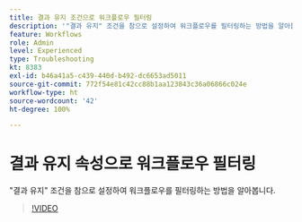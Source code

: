 ```yaml
---
title: 결과 유지 조건으로 워크플로우 필터링
description: '"결과 유지" 조건을 참으로 설정하여 워크플로우를 필터링하는 방법을 알아봅니다.'
feature: Workflows
role: Admin
level: Experienced
type: Troubleshooting
kt: 8383
exl-id: b46a41a5-c439-440d-b492-dc6653ad5011
source-git-commit: 772f54e81c42cc88b1aa123843c36a06866c024e
workflow-type: ht
source-wordcount: '42'
ht-degree: 100%

---
```


# 결과 유지 속성으로 워크플로우 필터링

&quot;결과 유지&quot; 조건을 참으로 설정하여 워크플로우를 필터링하는 방법을 알아봅니다.

>[!VIDEO](https://video.tv.adobe.com/v/335888?quality=12)
